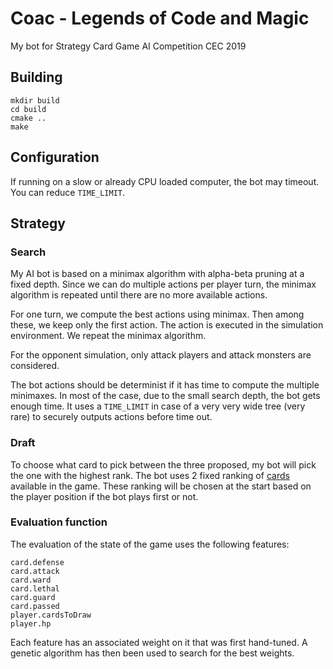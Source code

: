 # Coac - Legends of Code and Magic 
My bot for Strategy Card Game AI Competition CEC 2019

## Building
```$xslt
mkdir build
cd build
cmake ..
make
```

## Configuration
If running on a slow or already CPU loaded computer, the bot may timeout. 
You can reduce `TIME_LIMIT`.

## Strategy

### Search
My AI bot is based on a minimax algorithm with alpha-beta pruning at a fixed depth.
Since we can do multiple actions per player turn, the minimax algorithm is repeated until there are no more available actions.

For one turn, we compute the best actions using minimax. 
Then among these, we keep only the first action. 
The action is executed in the simulation environment.
We repeat the minimax algorithm.

For the opponent simulation, only attack players and attack monsters are considered.

The bot actions should be determinist if it has time to compute the multiple minimaxes. 
In most of the case, due to the small search depth, the bot gets enough time. 
It uses a `TIME_LIMIT` in case of a very very wide tree (very rare) to securely outputs actions before time out.

### Draft
To choose what card to pick between the three proposed, my bot will pick the one with the highest rank.
The bot uses 2 fixed ranking of [cards](https://jakubkowalski.tech/Projects/LOCM/cardlist.html) available in the game. 
These ranking will be chosen at the start based on the player position if the bot plays first or not.


### Evaluation function

The evaluation of the state of the game uses the following features: 

    card.defense
    card.attack
    card.ward
    card.lethal
    card.guard
    card.passed
    player.cardsToDraw
    player.hp

Each feature has an associated weight on it that was first hand-tuned. A genetic algorithm has then been used
to search for the best weights.


